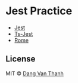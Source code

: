 # Jest Practice

- [Jest](https://jestjs.io/)
- [Ts-Jest](https://kulshekhar.github.io/ts-jest/)
- [Rome](https://rome.tools/)


## License

MIT © [Dang Van Thanh](https://dangthanh.org)
